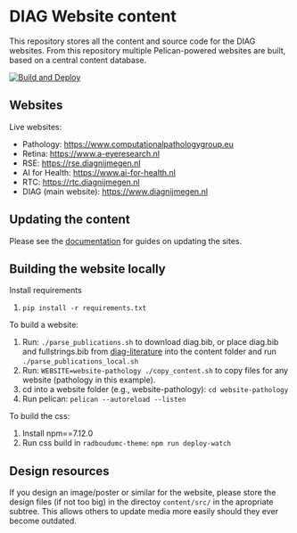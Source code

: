# DIAG Website content

This repository stores all the content and source code for the DIAG websites. From this repository multiple Pelican-powered websites are built, based on a central content database.

[![Build and Deploy](https://github.com/DIAGNijmegen/website-content/workflows/Build%20and%20Deploy/badge.svg)](https://github.com/DIAGNijmegen/website-content/actions)


## Websites

Live websites:

- Pathology: https://www.computationalpathologygroup.eu
- Retina: https://www.a-eyeresearch.nl
- RSE: https://rse.diagnijmegen.nl
- AI for Health: https://www.ai-for-health.nl
- RTC: https://rtc.diagnijmegen.nl
- DIAG (main website): https://www.diagnijmegen.nl

## Updating the content

Please see the [documentation](https://github.com/DIAGNijmegen/website-content/tree/master/docs) for guides on updating the sites.

## Building the website locally

Install requirements 
1. `pip install -r requirements.txt`

To build a website: 
1. Run: `./parse_publications.sh` to download diag.bib, or place diag.bib and fullstrings.bib from [diag-literature](https://github.com/DIAGNijmegen/diag-literature) into the content folder and run `./parse_publications_local.sh`
2. Run: `WEBSITE=website-pathology ./copy_content.sh` to copy files for any website (pathology in this example).
3. cd into a website folder (e.g., website-pathology): `cd website-pathology`
4. Run pelican: `pelican --autoreload --listen`

To build the css:
1. Install npm==7.12.0 
2. Run css build in `radboudumc-theme`: `npm run deploy-watch`

## Design resources

If you design an image/poster or similar for the website, please store the
design files (if not too big) in the directoy `content/src/` in the apropriate
subtree. This allows others to update media more easily should they ever become
outdated.
